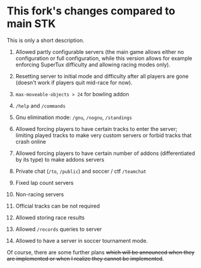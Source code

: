 # This fork's changes compared to main STK

This is only a short description.

1. Allowed partly configurable servers (the main game allows either no configuration or full configuration, while this version allows for example enforcing SuperTux difficulty and allowing racing modes only).

2. Resetting server to initial mode and difficulty after all players are gone (doesn't work if players quit mid-race for now).

3. `max-moveable-objects > 24` for bowling addon

4. `/help` and `/commands`

5. Gnu elimination mode: `/gnu`, `/nognu`, `/standings`

6. Allowed forcing players to have certain tracks to enter the server; limiting played tracks to make very custom servers or forbid tracks that crash online

7. Allowed forcing players to have certain number of addons (differentiated by its type) to make addons servers

8. Private chat (`/to`, `/public`) and soccer / ctf `/teamchat`

9. Fixed lap count servers

10. Non-racing servers

11. Official tracks can be not required

12. Allowed storing race results

13. Allowed `/records` queries to server

14. Allowed to have a server in soccer tournament mode.

Of course, there are some further plans ~~which will be announced when they are implemented or when I realize they cannot be implemented~~.
